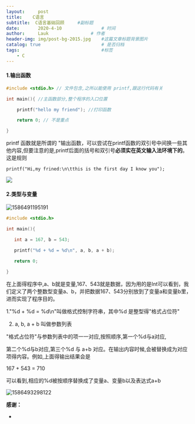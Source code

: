 ```yaml
---
layout:     post   				    
title:    C语言  				 
subtitle:  C语言基础回顾     #副标题
date:       2020-4-10			   	# 时间
author:     Lauk				# 作者
header-img: img/post-bg-2015.jpg 	#这篇文章标题背景图片
catalog: true 						# 是否归档
tags:								#标签
    - C
---
```


#### 1.输出函数

```c
#include <stdio.h> // 文件包含,之所以能使用 printf,跟这行代码有关

int main(){	//主函数部分,整个程序的入口位置

	printf("hello my friend"); //打印函数

	return 0; // 不是重点

}
```

printf 函数就是所谓的 "输出函数，可以尝试在printf函数的双引号中间换一些其他内容,但要注意的是,printf后面的括号和双引号**必须实在英文输入法环境下的**。这是规则

```
printf("Hi,my frined:\n\tthis is the first day I know you");
```

![](F:\Lauk007.github.io\img\c\转义字符.png)

#### 2.类型与变量

![1586491195191](C:\Users\Lauk\AppData\Roaming\Typora\typora-user-images\1586491195191.png)

```c
#include <stdio.h>

int main(){

​	int a = 167, b = 543;

​	printf("%d + %d = %d\n", a, b, a + b);

​	return 0;

}
```

在上面得程序中,a、b就是变量,167、543就是数据，因为用的是Int可以看到，我们定义了两个整数型变量a、b，并把数据167、543分别放到了变量a和变量b里，进而实现了程序目的。

  1."%d + %d = %d\n"叫做格式控制字符串，其中%d 是整型得"格式占位符"

2. a, b, a + b 叫做参数列表

"格式占位符"与参数列表中的项一一对应,按照顺序,第一个%d与a对应,

第二个%d与b对应,第三个%d 与 a+b 对应。在输出内容时候,会被替换成为对应项得内容。例如,上面得输出结果会是

 167 +  543 = 710

可以看到,相应的%d被按顺序替换成了变量a、变量b以及表达式a+b

![1586493298122](C:\Users\Lauk\AppData\Roaming\Typora\typora-user-images\1586493298122.png)



**感谢：**

* 